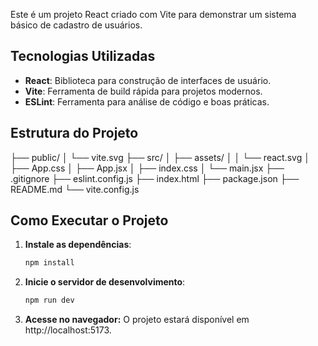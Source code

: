 Este é um projeto React criado com Vite para demonstrar um sistema básico de cadastro de usuários.

## Tecnologias Utilizadas

- **React**: Biblioteca para construção de interfaces de usuário.
- **Vite**: Ferramenta de build rápida para projetos modernos.
- **ESLint**: Ferramenta para análise de código e boas práticas.

## Estrutura do Projeto

├── public/ │ └── vite.svg ├── src/ │ ├── assets/ │ │ └── react.svg │ ├── App.css │ ├── App.jsx │ ├── index.css │ └── main.jsx ├── .gitignore ├── eslint.config.js ├── index.html ├── package.json ├── README.md └── vite.config.js

## Como Executar o Projeto

1. **Instale as dependências**:
   ```bash
   npm install
2. **Inicie o servidor de desenvolvimento**:
   ```bash
   npm run dev
3. **Acesse no navegador:** O projeto estará disponível em http://localhost:5173.
   
